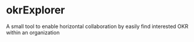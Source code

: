 # okrExplorer
A small tool to enable horizontal collaboration by easily find interested OKR within an organization
